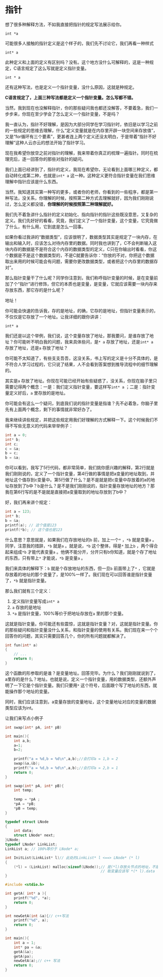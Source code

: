 # 指针

想了很多种解释方法，不如我直接把指针的规定写法展示给你。

`int *a` 

可能很多人接触的指针定义是这个样子的，我们先不讨论它，我们再看一种样式

`int* a` 

此种定义和上面的定义有区别吗？没有。这个地方没什么可解释的，这是一种规定，C语言规定了这么写就是定义指针变量。

`int * a` 

还有这种写法，也是定义一个指针变量，没什么原因，这就是种规定。

**C语言规定了，上面三种写法都是定义一个指针变量。怎么写都不错。**

当然，我到现在也没解释指针，你的那些疑问我也都还没解答，不要着急，我们一步步来，你现在至少学会了怎么定义一个指针变量，不是吗？

我一直认为，指针不好理解，是因为大部分同学在学习指针时，依旧是以学习之前的一些规定的思维去理解，什么“定义变量就是在内存里开辟一块空间来存放值”，又是“for循环有三个要素”，更甚者连上两个定义还没太明白，于是带着“指针不好理解”这种人云亦云的想法开始了指针学习。

现在我希望你放空之前对指针的理解，我来带着你真正的梳理一遍指针。同时在梳理完后，逐一回答你的那些对指针的疑问。

我们上面已经讲到了，指针的定义，我现在希望你，无论看到上面哪三种定义，都自动转化成第二种，也就是`int* a` 这一种。这种定义更符合指针变量在我们思维理解中指针应该是什么东西。

当然，我知道其实第一种写的更多，或者你的老师，你看到的一些程序，都是第一种写法，没关系，你理解的时候，按照第二种方式去理解就好，因为我们刚刚说过，怎么定义都没错，**你理解的时候按照第二种理解就好。**

我们先不着急讲什么指针的定义初始化、指向指针的指针这些既没意思，又复杂的定义。我们先好好的看看，究竟，我们定义了一个指针变量，这个变量，它究竟做了什么，有什么用，它到底是怎么一回事。

如果你看过我讲的“数据类型”，应该很明了，数据类型其实是规定了一块内存，在输出和输入时，应该怎么对待内存里的数据。同时我也讲到了，C不会判断输入这块内存的数据是不是符合这个内存的数据类型的定义，C只在你输出时看看，你这个数据是不是这个数据类型的，不是C就要告诉你：“你放的不对，你把这个数据取出来用的时候可能会有问题，需要你更改数据类型，或者把这个内存里的数据存对”。

那么指针变量干了什么呢？同学你注意到，我们称呼指针变量的时候，是在变量前加了个“指针”进行修饰，但它的本质也是变量，是变量，它就应该需要一块内存来存放东西，那它存的是什么呢？

地址！

你可能会快速的告诉我，存的是地址，的确，它存的是地址，但指针变量表示的，不仅仅是它存放了一个地址。让我详细的跟你讲讲：

`int* a` 

我们还是以这个举例，我们说，这个变量存放了地址，那我要问，是谁存放了地址？你可能听不明白我的问题，我来具体些问，是`* a` 存放了地址，还是`int* a` 存放了地址，还是`a` 存放了地址？

你可能不太知道了，有些支支吾吾，这没关系，书上写的定义是十分不具体的，是不符合人学习过程的，它只说了结果，人不会看到答案想到推导流程中的细节理解的。

其实是`a` 存放了地址。你现在可能已经开始有些疑惑了，没关系，你现在脑子里只需要记得两个概念：一是：我们定义指针变量，要这样写`int* a` ；二是：指针变量定义好后，`a` 里存放的是地址。

你可能会有这么一个疑问，到底我们说的指针变量是指谁？先不必着急，你脑子里先有上面两个概念，剩下的事情就非常好办了。

我来继续讲些规定，并把这些规定用我们好理解的方式解释一下。这个时候我们不得不写些无意义的代码来举举例子：

```c
int a = 0;
int* b;
int c;
c = &a;
b = c;
b = &a;
```

你可以看到，我写了5行代码，都非常简单，我们挑你感兴趣的解释，第2行就是我们刚刚说的，定义了一个指针变量，第4行做的事情是把a变量的地址取到，并地址这个值存到c变量中。第5行做了什么？是不是就是把c变量中存放着的a的地址存放到了b中？b是什么？是不是我们刚刚说的，指针变量存放地址的地方？那我在第6行写的是不是就是直接把a变量取到的地址存放到了b中？

好，我们再来讲个规定：

```c
int a = 123;
int* b;
b = &a;
printf(a); // 这个值是123
printf(*b); // 这个值也是123
```

什么意思？意思就是，如果我们在存放地址的`b` 前，加上一个`*` ，`*b` 就是变量`a` 。同学，注意我的措辞，`*b` 就是`a` 。就是说，`*b` 这个整体，得是`*` 加上`b` ，两个得合起来组成`*b` 才能代表变量`a` 。他俩不能分开，分开只有b你知道，就是个存了地址的东西，只有带上`*` 才能说，`*b` 是变量`a` 。

我们来具体的解释下：`b` 就是个存放地址的东西，但一旦`b` 前面带上了`*` ，它就是存放着的地址的那个变量了，是100%一样了。我们现在可以回答谁是指针变量了，`*b` 就是指针变量。

那么我们就有三个定义：

1. 定义指针变量写成`int* a` 
2. `a` 存放的是地址
3. `*a` 是指针变量，100%等价于把地址存放在`a` 里的那个变量。

这就是指针变量。你可能还有些震惊，这就是指针变量？对，这就是指针变量。你的那些疑问和指针变量没什么关系，和指针变量的使用有关系。我们现在来一个个回答你的问题，其实只需要回答几个，你的所有问题就都解决了。

```c
int fun(int* a)
{
    // ...
    return 0;
}
```

这个函数的形参取的是谁？是变量地址。回答完毕。为什么？我们刚刚就说到了，a里存的是什么？地址。也就是说，定义一个指针变量，用的数据类型，还额外声明了一下它是个指针变量。我们只要用`*` 这个符号，后面跟个写了地址的东西，就能操作那个地址的变量。

同时，我们应该注意到，a变量存放的变量地址，这个变量地址对应的变量的数据类型应该为int。

让我们来写点小例子

```c
int swap(int* pA, int* pB)

int main(){
    int a,b;
    a=1;
    b=2;
    
    printf("a = %d,b = %d\n",a,b);//会打印a = 1,b = 2
    swap(&a,&b);
    printf("a = %d,b = %d\n",a,b);//会打印a = 2,b = 1
    return 0;
}

int swap(int* pA, int* pB){
    int temp;
    
    temp = *pA ;
    *pA = *pB;
    *pB = temp;
}

```

```c
typedef struct LNode
{
    int data;
    struct LNode* next;
}LNode;
typedef LNode* LinkList;
LinkList a; // 100%等价于 LNode* a;

int InitList(LinkList* l)// 此处的LinkList* l <==> LNode* (* l)
{
    (*l) = (LinkList) malloc(sizeof(LNode));// 是(*l)存放头节点的地址，不是l。
                                            // 取变量应该写 *(* l).data
}
```

```c
#include <stdio.h>

int getA( int* a ){
    printf("%d", *a);
    return 0;
}

int newGetA(int &a){// c++写法
    printf("%d", a);
    return 0;
}

int main(){
    int a = 1;
    int* pa = &a;
    getA(&a);
    getA(pa);
    newGetA(a);// c++ 写法
    return 0;
}
```

